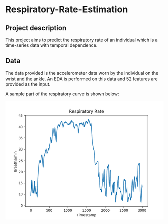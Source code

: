 # Respiratory-Rate-Estimation

## Project description
This project aims to predict the respiratory rate of an individual which is a time-series data with temporal dependence. 

## Data
The data provided is the accelerometer data worn by the individual on the wrist and the ankle. An EDA is performed on this data and 52 features are provided as the input. 

A sample part of the respiratory curve is shown below:

![alt text](assets/fig1.png)

